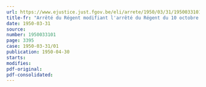 ```yaml
---
url: https://www.ejustice.just.fgov.be/eli/arrete/1950/03/31/1950033101/justel
title-fr: "Arrêté du Régent modifiant l'arrêté du Régent du 10 octobre 1948 qui porte réorganisation du Conseil de Coordination de l'Enseignement technique"
date: 1950-03-31
source:
number: 1950033101
page: 3395
case: 1950-03-31/01
publication: 1950-04-30
starts:
modifies:
pdf-original:
pdf-consolidated:
---
```


